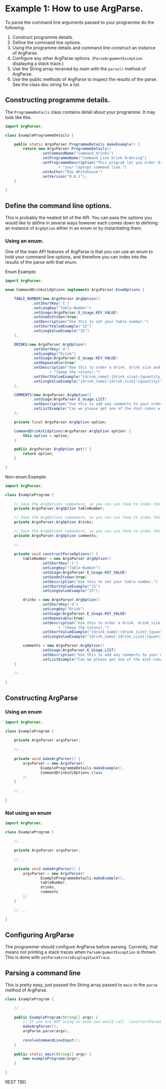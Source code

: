 # Example 1: How to use ArgParse.
To parse the command line arguments passed to your programme do the following.
1) Construct programme details.
2) Define the command line options.
3) Using the programme details and command line construct an instance of ArgParse.
4) Configure any other ArgParse options. (`ParseArgumentException` displaying a stack trace.)
5) Use the String array received by main with the `parse()` method of ArgParse.
6) Use the public methods of ArgParse to inspect the results of the parse. See the class doc string for a list.

## Constructing programme details.
The `ProgrammeDetails` class contains detail about your programme. It may look like this.

```java
import ArgParser;

class ExampleProgrammeDetails {

    public static ArgsParser.ProgrammeDetails makeExample() {
        return new ArgsParser.ProgrammeDetails()
                .setCommandName("command_drinks")
                .setProgrammeName("Command Line Drink Ordering")
                .setProgrammeDescription("This program let you order drinks to your table from "
                        + "your laptops command line.")
                .setAuthor("Max Whitehouse")
                .setVersion("0.0.1");       
    }
    
}
```


## Define the command line options.
This is probably the neatest bit of the API. You can pass the options you would like to define in several ways however each comes down to defining an instance of `ArgOption` either in an enum or by instantiating them.

### Using an enum.
One of the main API features of ArgParse is that you can use an enum to hold your command line options, and therefore you can index into the results of the parse with that enum.

Enum Example:

```java
import ArgParser;

enum CommandDrinksCLOptions implements ArgsParser.EnumOptions {

    TABLE_NUMBER(new ArgsParser.ArgOption()
            .setShortKey('t')
            .setLongKey("Table-Number")
            .setUsage(ArgsParser.E_Usage.KEY_VALUE)
            .setUseOnItsOwn(true)
            .setDescription("Use this to set your table number.")
            .setShortValueExample("15")
            .setLongValueExample("15")
    ),

    DRINKS(new ArgsParser.ArgOption()
            .setShortKey('d')
            .setLongKey("Drink")
            .setUsage(ArgsParser.E_Usage.KEY_VALUE)
            .setRepeatable(true)
            .setDescription("Use this to order a drink. drink_size and quantity can be empty "
                    + "(keep the colons).")
            .setShortValueExample("{drink_name}:{drink_size}:{quantity}")
            .setLongValueExample("{drink_name}:{drink_size}:{quantity}")
    ),

    COMMENTS(new ArgsParser.ArgOption()
            .setUsage(ArgsParser.E_Usage.LIST)
            .setDescription("Use this to add any comments to your order.")
            .setListExample("Can we please get one of the diet-cokes without ice?")
    );

    private final ArgsParser.ArgOption option;

    CommandDrinksCLOptions(ArgsParser.ArgOption option) {
        this.option = option;
    }

    public ArgsParser.ArgOption get() {
        return option;
    }

}
```

Non-enum Example:

```java
import ArgParser;

class ExampleProgram {
    
    // Save the ArgOptions somewhere, so you can use them to index the results.
    private ArgsParser.ArgOption tableNumber;

    // Save the ArgOptions somewhere, so you can use them to index the results.
    private ArgsParser.ArgOption drinks;

    // Save the ArgOptions somewhere, so you can use them to index the results.
    private ArgsParser.ArgOption comments;    
    
    // ...
    
    private void constructParseOptions() {
        tableNumber = new ArgsParser.ArgOption()
                .setShortKey('t')
                .setLongKey("Table-Number")
                .setUsage(ArgsParser.E_Usage.KEY_VALUE)
                .setUseOnItsOwn(true)
                .setDescription("Use this to set your table number.")
                .setShortValueExample("15")
                .setLongValueExample("15");

        drinks = new ArgsParser.ArgOption()
                .setShortKey('d')
                .setLongKey("Drink")
                .setUsage(ArgsParser.E_Usage.KEY_VALUE)
                .setRepeatable(true)
                .setDescription("Use this to order a drink. drink_size and quantity can be empty "
                        + "(keep the colons).")
                .setShortValueExample("{drink_name}:{drink_size}:{quantity}")
                .setLongValueExample("{drink_name}:{drink_size}:{quantity}");

        comments = new ArgsParser.ArgOption()
                .setUsage(ArgsParser.E_Usage.LIST)
                .setDescription("Use this to add any comments to your order.")
                .setListExample("Can we please get one of the diet-cokes without ice?");        
    }
    
    // ...
    
}


```


## Constructing ArgParse

### Using an enum
```java
import ArgParser;

class ExampleProgram {
    
    private ArgsParser argsParser;
    
    // ...
    
    private void makeArgParser() {
        argsParser = new ArgsParser(
                ExampleProgrammeDetails.makeExample(),
                CommandDrinksCLOptions.class
        );
    }
    
    // ...
    
}
```

### Not using an enum
```java
import ArgParser;

class ExampleProgram {
    
    // ...
    
    private ArgsParser argsParser;
    
    // ...
    
    private void makeArgParser() {
        argsParser = new ArgsParser(
                ExampleProgrammeDetails.makeExample(),
                tableNumber,
                drinks,
                comments
        );
    }
    
    // ...
    
}
```

## Configuring ArgParse
The programmer should configure ArgParse before parsing. Currently, that means not printing a stack traces when `ParseArgumentException` is thrown. This is done with `setParseErrorsDisplayStackTrace`.

## Parsing a command line
This is pretty easy, just passed the String array passed to `main` to the `parse` method of ArgParse. 

```java
class ExampleProgram {

    // ...
    
    public ExampleProgram(String[] argv) {
        // If you are NOT using an enum you would call `constructParseOptions()` here.
        makeArgParser();
        argParse.parse(argv);
        
        resolveCommandLineInput();
    }
    
    public static main(String[] argv) {
        new examplePrograme(argv);
    }
    
}
```

REST TBD
